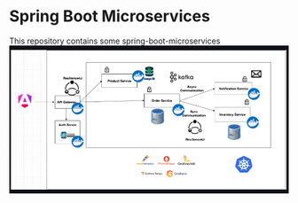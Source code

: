 # Spring Boot Microservices

This repository contains some spring-boot-microservices 
![img.png](img.png)